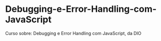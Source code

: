 # Debugging-e-Error-Handling-com-JavaScript
Curso sobre: Debugging e Error Handling com JavaScript, da DIO
